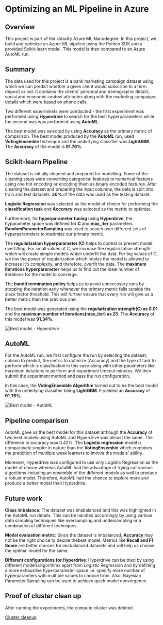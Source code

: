 # Optimizing an ML Pipeline in Azure

## Overview
This project is part of the Udacity Azure ML Nanodegree.
In this project, we build and optimize an Azure ML pipeline using the Python SDK and a provided Scikit-learn model.
This model is then compared to an Azure AutoML run.

## Summary
The data used for this project is a bank marketing campaign dataset using which we can predict whether a given client would subscribe to a term deposit or not. It contains the clients' personal and demographic details, social and economic context attributes along with the marketing campaigns details which were based on phone calls.

Two different experminets were conducted - the first experiment was performed using **Hyperdrive** to search for the best hyperparameters while the second was was performed using **AutoML**. 

The best model was selected by using **Accuracy** as the primary metric of comparison. The best model,produced by the **AutoML** run, used **VotingEnsemble** technique and the underlying classifier was **LightGBM**. The **Accuracy** of the model is **91.76%**.

## Scikit-learn Pipeline
The dataset is initially cleaned and prepared for modelling. Some of the cleaning steps were converting categorical features to numerical features using one hot encoding or encoding them as binary encoded features. After cleaning the dataset and preparing the input columns, the data is split into train and test datasets. **30%** of the data was used as the testing dataset.

**Logistic Regression** was selected as the model of choice for preforming the **classification task** and **Accuracy** was selected as the metric to optimize.

Furthermore, for **hyperparameter tuning** using **Hyperdrive**, the hyparameter space was defined for **C** and **max_iter** parameters. **RandomParameterSampling** was used to search over different sets of hyperparameters to maximize our primary metric. 

The **regularization hyperparameter (C)** helps to control or prevent model overfitting. For small values of C, we increase the regularization strength which will create simple models which underfit the data. For big values of C, we low the power of regularization which imples the model is allowed to increase it's complexity, and therefore, overfit the data. The **maximum iterations hyperparameter** helps us to find out the ideal number of iterations for the model to converge.

The **bandit termination policy** helps us to avoid unnecessary runs by stopping the iteration early whenever the primary metric falls outside the slack factor threshold. This will further ensure that every run will give us a better metric than the previous one.

The best model was generated using the **regularization strength(C) as 0.01** and the **maximum number of iterations(max_iter) as 25**.  The **Accuracy** of this model was **91.34%**.

![Best model - Hyperdrive](https://github.com/Mukundaram/nd00333_AZMLND_Optimizing_a_Pipeline_in_Azure-Starter_Files/blob/master/Ouput_images/Hyperdrive_best_run.PNG "Best model overview - Hyperdrive")

## AutoML
For the AutoML run, we first configure the run by selecting the dataset, column to predict, the metric to optimize (Accuracy) and the type of task to perform which is classfication in this case along with other parameters like maximum iterations to perform and experiment timeout minutes. We then submit the experiment method and pass the run configuration.. 

In this case, the **VotingEnsemble Algorithm** turned out to be the best model with the underlying classifier being **LightGBM**. It yielded an **Accuracy** of **91.76%**.

![Best model - AutoML](https://github.com/Mukundaram/nd00333_AZMLND_Optimizing_a_Pipeline_in_Azure-Starter_Files/blob/master/Ouput_images/AutoML_best_model_metrics.PNG "Best model overview - AutoML")

## Pipeline comparison
AutoML gave us the best model for this dataset although the **Accuracy** of two best models using AutoML and Hyperdrive was almost the same. The dfference in accuracy was 0.42%.
The **Logistic regression** model is compartively simpler in nature than the **VotingEnsemble** which combines the predction of multilple weak learners to imrove the models' ability. 

Moreover, Hyperdrive was configured to use only Logistic Regression as the model of choice whereas AutoML had the advantage of trying out various algorithms including an ensemble of the different models as well to produce a robust model. Therefore, AutoML had the chance to explore more and produce a better model than Hyperdrive.

## Future work
**Class Imbalance**: The dataset was imabalanced and this was highlighted in the AutoML run details. This can be handled accordingly by using various data sampling techniques like oversampling and undersampling or a combination of different techniques.

**Model evaluation metric**: Since the dataset is imbalanced, **Accuracy** may not be the right choice to decide thebest model. Metrics like **Recall and F1 Score** are better choices for imabalanced datasets and will help us choose the optimal model for the same.

**Different configurations for Hyperdrive**: Hyperdrive can be tried by using different models/algorithms apart from Logistic Regression and by defining a more exhaustive hyperparameter space i.e. specify more number of hyperparamters with multiple values to choose from. Also, Bayesian Parameter Sampling can be used to achieve quick model convergence.

## Proof of cluster clean up
After running the experiments, the compute cluster was deleted.

[Cluster cleanup](https://github.com/Mukundaram/nd00333_AZMLND_Optimizing_a_Pipeline_in_Azure-Starter_Files/blob/master/Ouput_images/Cluster_cleanup.PNG)
